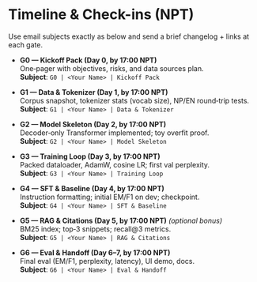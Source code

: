 # Timeline & Check-ins (NPT)

Use email subjects exactly as below and send a brief changelog + links at each gate.

- **G0 — Kickoff Pack (Day 0, by 17:00 NPT)**  
  One‑pager with objectives, risks, and data sources plan.  
  **Subject**: `G0 | <Your Name> | Kickoff Pack`

- **G1 — Data & Tokenizer (Day 1, by 17:00 NPT)**  
  Corpus snapshot, tokenizer stats (vocab size), NP/EN round‑trip tests.  
  **Subject**: `G1 | <Your Name> | Data & Tokenizer`

- **G2 — Model Skeleton (Day 2, by 17:00 NPT)**  
  Decoder‑only Transformer implemented; toy overfit proof.  
  **Subject**: `G2 | <Your Name> | Model Skeleton`

- **G3 — Training Loop (Day 3, by 17:00 NPT)**  
  Packed dataloader, AdamW, cosine LR; first val perplexity.  
  **Subject**: `G3 | <Your Name> | Training Loop`

- **G4 — SFT & Baseline (Day 4, by 17:00 NPT)**  
  Instruction formatting; initial EM/F1 on dev; checkpoint.  
  **Subject**: `G4 | <Your Name> | SFT & Baseline`

- **G5 — RAG & Citations (Day 5, by 17:00 NPT)** *(optional bonus)*  
  BM25 index; top‑3 snippets; recall@3 metrics.  
  **Subject**: `G5 | <Your Name> | RAG & Citations`

- **G6 — Eval & Handoff (Day 6–7, by 17:00 NPT)**  
  Final eval (EM/F1, perplexity, latency), UI demo, docs.  
  **Subject**: `G6 | <Your Name> | Eval & Handoff`

